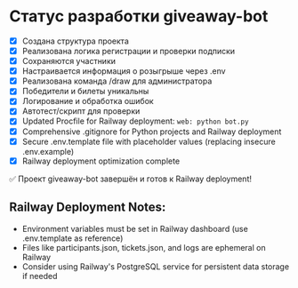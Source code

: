 # Статус разработки giveaway-bot

- [x] Создана структура проекта
- [x] Реализована логика регистрации и проверки подписки
- [x] Сохраняются участники
- [x] Настраивается информация о розыгрыше через .env
- [x] Реализована команда /draw для администратора
- [x] Победители и билеты уникальны
- [x] Логирование и обработка ошибок
- [x] Автотест/скрипт для проверки
- [x] Updated Procfile for Railway deployment: `web: python bot.py`
- [x] Comprehensive .gitignore for Python projects and Railway deployment
- [x] Secure .env.template file with placeholder values (replacing insecure .env.example)
- [x] Railway deployment optimization complete

✅ Проект giveaway-bot завершён и готов к Railway deployment! 

## Railway Deployment Notes:
- Environment variables must be set in Railway dashboard (use .env.template as reference)
- Files like participants.json, tickets.json, and logs are ephemeral on Railway
- Consider using Railway's PostgreSQL service for persistent data storage if needed 